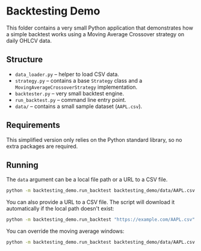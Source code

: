 # Backtesting Demo

This folder contains a very small Python application that demonstrates how a simple backtest works using a Moving Average Crossover strategy on daily OHLCV data.

## Structure

- `data_loader.py` – helper to load CSV data.
- `strategy.py` – contains a base `Strategy` class and a `MovingAverageCrossoverStrategy` implementation.
- `backtester.py` – very small backtest engine.
- `run_backtest.py` – command line entry point.
- `data/` – contains a small sample dataset (`AAPL.csv`).

## Requirements

This simplified version only relies on the Python standard library, so no extra
packages are required.

## Running

The `data` argument can be a local file path or a URL to a CSV file.

```bash
python -m backtesting_demo.run_backtest backtesting_demo/data/AAPL.csv
```

You can also provide a URL to a CSV file. The script will download it
automatically if the local path doesn't exist:

```bash
python -m backtesting_demo.run_backtest "https://example.com/AAPL.csv"
```


You can override the moving average windows:

```bash
python -m backtesting_demo.run_backtest backtesting_demo/data/AAPL.csv --fast 3 --slow 7
```

